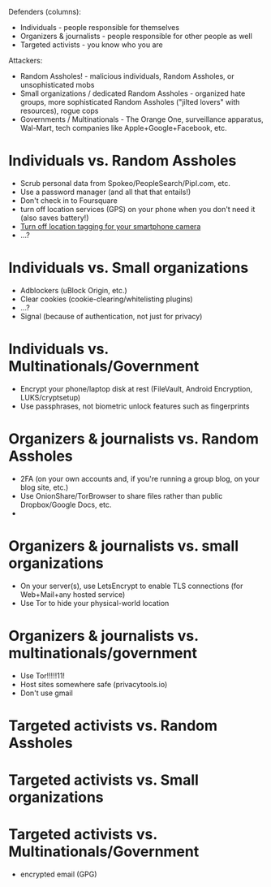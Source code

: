 Defenders (columns):

* Individuals - people responsible for themselves
* Organizers & journalists - people responsible for other people as well
* Targeted activists - you know who you are

Attackers:

* Random Assholes! - malicious individuals, Random Assholes, or unsophisticated mobs
* Small organizations / dedicated Random Assholes - organized hate groups, more sophisticated Random Assholes ("jilted lovers" with resources), rogue cops
* Governments / Multinationals - The Orange One, surveillance apparatus, Wal-Mart, tech companies like Apple+Google+Facebook, etc.

# Individuals vs. Random Assholes

* Scrub personal data from Spokeo/PeopleSearch/Pipl.com, etc.
* Use a password manager (and all that that entails!)
* Don't check in to Foursquare
* turn off location services (GPS) on your phone when you don't need it (also saves battery!)
* [Turn off location tagging for your smartphone camera](https://www.wired.com/2013/07/tip-smartphone-camera-gps/)
* …?

# Individuals vs. Small organizations

* Adblockers (uBlock Origin, etc.)
* Clear cookies (cookie-clearing/whitelisting plugins)
* …?
* Signal (because of authentication, not just for privacy)

# Individuals vs. Multinationals/Government

* Encrypt your phone/laptop disk at rest (FileVault, Android Encryption, LUKS/cryptsetup)
* Use passphrases, not biometric unlock features such as fingerprints

# Organizers & journalists vs. Random Assholes

* 2FA (on your own accounts and, if you're running a group blog, on your blog site, etc.)
* Use OnionShare/TorBrowser to share files rather than public Dropbox/Google Docs, etc.
* 

# Organizers & journalists vs. small organizations

* On your server(s), use LetsEncrypt to enable TLS connections (for Web+Mail+any hosted service)
* Use Tor to hide your physical-world location

# Organizers & journalists vs. multinationals/government

* Use Tor!!!!!11!
* Host sites somewhere safe (privacytools.io)
* Don't use gmail

# Targeted activists vs. Random Assholes

# Targeted activists vs. Small organizations

# Targeted activists vs. Multinationals/Government

* encrypted email (GPG)